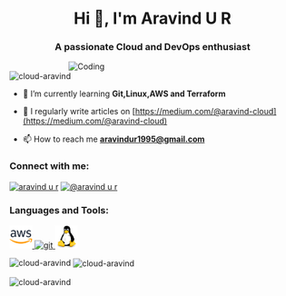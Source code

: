 <h1 align="center">Hi 👋, I'm Aravind U R</h1>
<h3 align="center">A passionate Cloud and DevOps enthusiast</h3>
<img align="right" alt="Coding" width="400" src="https://camo.githubusercontent.com/2366b34bb903c09617990fb5fff4622f3e941349e846ddb7e73df872a9d21233/68747470733a2f2f63646e2e6472696262626c652e636f6d2f75736572732f3733303730332f73637265656e73686f74732f363538313234332f6176656e746f2e676966">



<p align="left"> <img src="https://komarev.com/ghpvc/?username=cloud-aravind&label=Profile%20views&color=0e75b6&style=flat" alt="cloud-aravind" /> </p>

- 🌱 I’m currently learning **Git,Linux,AWS and Terraform**

- 📝 I regularly write articles on [https://medium.com/@aravind-cloud](https://medium.com/@aravind-cloud)

- 📫 How to reach me **aravindur1995@gmail.com**

<h3 align="left">Connect with me:</h3>
<p align="left">
<a href="https://linkedin.com/in/aravind u r" target="blank"><img align="center" src="https://raw.githubusercontent.com/rahuldkjain/github-profile-readme-generator/master/src/images/icons/Social/linked-in-alt.svg" alt="aravind u r" height="30" width="40" /></a>
<a href="https://medium.com/@aravind u r" target="blank"><img align="center" src="https://raw.githubusercontent.com/rahuldkjain/github-profile-readme-generator/master/src/images/icons/Social/medium.svg" alt="@aravind u r" height="30" width="40" /></a>
</p>

<h3 align="left">Languages and Tools:</h3>
<p align="left"> <a href="https://aws.amazon.com" target="_blank" rel="noreferrer"> <img src="https://raw.githubusercontent.com/devicons/devicon/master/icons/amazonwebservices/amazonwebservices-original-wordmark.svg" alt="aws" width="40" height="40"/> </a> <a href="https://www.gnu.org/software/bash/" target="_blank" rel="noreferrer"> <img src="https://www.vectorlogo.zone/logos/git-scm/git-scm-icon.svg" alt="git" width="40" height="40"/> </a> <a href="https://www.linux.org/" target="_blank" rel="noreferrer"> <img src="https://raw.githubusercontent.com/devicons/devicon/master/icons/linux/linux-original.svg" alt="linux" width="40" height="40"/> </a> </p>

<p><img align="left" src="https://github-readme-stats.vercel.app/api/top-langs?username=cloud-aravind&show_icons=true&locale=en&layout=compact" alt="cloud-aravind" /></p>

<p>&nbsp;<img align="center" src="https://github-readme-stats.vercel.app/api?username=cloud-aravind&show_icons=true&locale=en" alt="cloud-aravind" /></p>

<p><img align="center" src="https://github-readme-streak-stats.herokuapp.com/?user=cloud-aravind&" alt="cloud-aravind" /></p>
